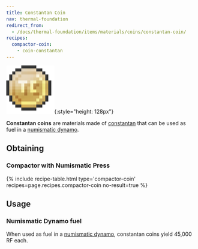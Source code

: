 ```yaml
---
title: Constantan Coin
nav: thermal-foundation
redirect_from:
  - /docs/thermal-foundation/items/materials/coins/constantan-coin/
recipes:
  compactor-coin:
    - coin-constantan
---
```


![Constantan coin](/assets/images/thermal-foundation/coin-constantan.png){:style="height: 128px"}


**Constantan coins** are materials made of [constantan](/docs/constantan-ingot/)
that can be used as fuel in a [numismatic dynamo](/docs/numismatic-dynamo/).


Obtaining
---------

### Compactor with Numismatic Press
{% include recipe-table.html type='compactor-coin' recipes=page.recipes.compactor-coin no-result=true %}


Usage
-----

### Numismatic Dynamo fuel
When used as fuel in a [numismatic dynamo](/docs/numismatic-dynamo/), constantan
coins yield 45,000 RF each.

